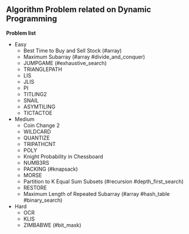 ## Algorithm Problem related on Dynamic Programming

**Problem list**
* Easy
	* Best Time to Buy and Sell Stock (\#array)
	* Maximum Subarray (\#array \#divide\_and\_conquer)
	* JUMPGAME (\#exhaustive\_search)
	* TRIANGLEPATH
	* LIS
	* JLIS
	* PI
	* TITLING2
	* SNAIL
	* ASYMTILING
	* TICTACTOE
* Medium
	* Coin Change 2
	* WILDCARD
	* QUANTIZE
	* TRIPATHCNT
	* POLY
	* Knight Probability in Chessboard
	* NUMB3RS
	* PACKING (\#knapsack)
	* MORSE
	* Partition to K Equal Sum Subsets (\#recursion \#depth\_first\_search)
	* RESTORE
	* Maximum Length of Repeated Subarray (\#array \#hash\_table \#binary\_search)
* Hard
	* OCR
	* KLIS
	* ZIMBABWE (\#bit\_mask)